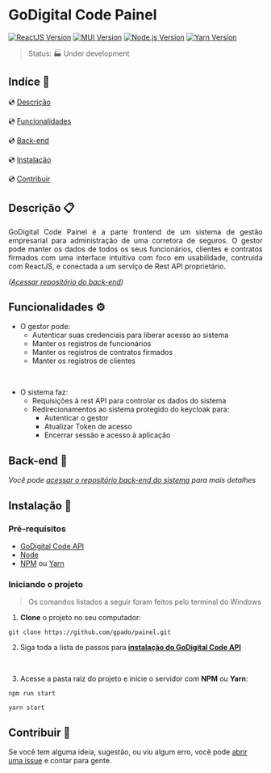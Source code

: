 # GoDigital Code Painel

<!--Tecnologias Utilizadas e suas versões-->

[![ReactJS Version][react-badge]][react-doc] [![MUI Version][mui-badge]][mui-doc] [![Node.js Version][node-badge]][node-doc] [![Yarn Version][yarn-badge]][yarn-doc]

> Status: :factory: Under development

## Indíce :bookmark_tabs:

:cd: [Descrição](#descrição-clipboard) 

:cd: [Funcionalidades](#funcionalidades-gear)    

:cd: [Back-end](#back-end-dvd) 

:cd: [Instalação](#instalação-floppy_disk)

:cd: [Contribuir](#contribuir-gift) 

## Descrição :clipboard:

<p style="text-align:justify">
GoDigital Code Painel é a parte frontend de um sistema de gestão empresarial para administração de uma corretora de seguros. O gestor pode manter os dados de todos os seus funcionários, clientes e contratos firmados com uma interface intuitiva com foco em usabilidade, contruída com ReactJS, e conectada a um serviço de Rest API proprietário.
</p>

*([Acessar repositório do back-end][back-end-repo])*

## Funcionalidades :gear:

- O gestor pode:
    - Autenticar suas credenciais para liberar acesso ao sistema
    - Manter os registros de funcionários
    - Manter os registros de contratos firmados
    - Manter os registros de clientes

<br>

- O sistema faz:
    - Requisições à rest API para controlar os dados do sistema
    - Redirecionamentos ao sistema protegido do keycloak para:
        - Autenticar o gestor
        - Atualizar Token de acesso
        - Encerrar sessão e acesso à aplicação

## Back-end :dvd:

*Você pode [acessar o repositório back-end do sistema][back-end-repo] para mais detalhes*

## Instalação :floppy_disk:

<!--Indique o passo a passo para se instalar o projeto, como também os pré-requisitos para isso-->

### Pré-requisitos

- [GoDigital Code API][back-end-repo]
- [Node][node-download]
- [NPM][node-download] ou [Yarn][yarn-download]

### Iniciando o projeto 
> Os comandos listados a seguir foram feitos pelo terminal do Windows

1. **Clone** o projeto no seu computador:

```
git clone https://github.com/gpado/painel.git
```

2. Siga toda a lista de passos para **[instalação do GoDigital Code API][back-end-repo]**
<br>

3. Acesse a pasta raiz do projeto e inicie o servidor com **NPM** ou **Yarn**:

```
npm run start
```
```
yarn start
```

## Contribuir :gift:

Se você tem alguma ideia, sugestão, ou viu algum erro, você pode [abrir uma issue][issues] e contar para gente.

<!---Links utilizados no documento-->

<!--Badges-->
[node-badge]: https://img.shields.io/badge/Node.js-18.16-green?style=for-the-badge&logo=node.js&logoColor=green


[react-badge]: https://img.shields.io/badge/React_JS-18.2-blue?style=for-the-badge&logo=react


[mui-badge]: https://img.shields.io/badge/MUI-5-purple?style=for-the-badge&logo=mui&logoColor=violet

[yarn-badge]: https://img.shields.io/badge/Yarn-3.5.1-orange?style=for-the-badge&logo=yarn&logoColor=orange


<!--Documentations-->
[yarn-doc]: https://classic.yarnpkg.com/en/docs

[react-doc]: https://react.dev/

[node-doc]: https://nodejs.org/en/docs

[mui-doc]: https://mui.com/

<!-- Downloads -->
[node-download]: https://nodejs.org/en/download

[yarn-download]: https://classic.yarnpkg.com/lang/en/docs/install/#windows-stable

[back-end-repo]: https://github.com/shDupont/go-digital-api

[issues]: https://github.com/gpado/painel/issues